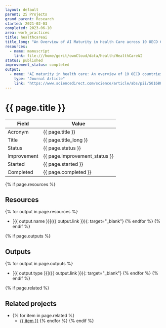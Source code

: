 ```yaml
---
layout: default
parent: 25 Projects
grand_parent: Research
started: 2021-02-03
completed: 2023-06-10
area: work_practices
title: healthcareai
title_long: "An Overview of AI Maturity in Health Care across 10 OECD Countries"
resources:
  - name: manuscript
    link: file:///home/gerit/ownCloud/data/health/HealthCareAI
status: published
improvement_status: completed
output:
  - name: "AI maturity in health care: An overview of 10 OECD countries"
    type: "Journal Article"
    link: "https://www.sciencedirect.com/science/article/abs/pii/S0168851023002233"
---
```


# {{ page.title }}

Field               | Value
------------------- | ----------------------------------
Acronym             | {{ page.title }}
Title               | {{ page.title_long }}
Status              | {{ page.status }}
Improvement         | {{ page.improvement_status }}
Started             | {{ page.started }}
Completed           | {{ page.completed }}

{% if page.resources %}
## Resources

  {% for output in page.resources %}
  - [{{ output.name }}]({{ output.link }}){: target="_blank"}
  {% endfor %}
{% endif %}

{% if page.outputs %}
## Outputs

  {% for output in page.outputs %}
  - [{{ output.type }}]({{ output.link }}){: target="_blank"}
  {% endfor %}
{% endif %}

{% if page.related %}
## Related projects 

- {% for item in page.related %}
  - <a href="{{ item }}">{{ item }}</a>
{% endfor %}
{% endif %}

